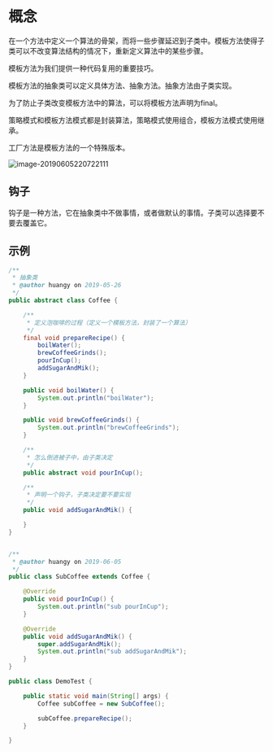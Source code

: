 # 概念

在一个方法中定义一个算法的骨架，而将一些步骤延迟到子类中。模板方法使得子类可以不改变算法结构的情况下，重新定义算法中的某些步骤。

模板方法为我们提供一种代码复用的重要技巧。

模板方法的抽象类可以定义具体方法、抽象方法。抽象方法由子类实现。

为了防止子类改变模板方法中的算法，可以将模板方法声明为final。

策略模式和模板方法模式都是封装算法，策略模式使用组合，模板方法模式使用继承。

工厂方法是模板方法的一个特殊版本。

![image-20190605220722111](https://ws2.sinaimg.cn/large/006tNc79ly1g3qmt3jr35j31gb0u0ws6.jpg)





## 钩子

钩子是一种方法，它在抽象类中不做事情，或者做默认的事情。子类可以选择要不要去覆盖它。



## 示例

```java
/**
 * 抽象类
 * @author huangy on 2019-05-26
 */
public abstract class Coffee {

    /**
     * 定义泡咖啡的过程（定义一个模板方法，封装了一个算法）
     */
    final void prepareRecipe() {
        boilWater();
        brewCoffeeGrinds();
        pourInCup();
        addSugarAndMik();
    }

    public void boilWater() {
        System.out.println("boilWater");
    }

    public void brewCoffeeGrinds() {
        System.out.println("brewCoffeeGrinds");
    }

    /**
     * 怎么倒进被子中，由子类决定
     */
    public abstract void pourInCup();

    /**
     * 声明一个钩子，子类决定要不要实现
     */
    public void addSugarAndMik() {

    }
}
```



```java

/**
 * @author huangy on 2019-06-05
 */
public class SubCoffee extends Coffee {

    @Override
    public void pourInCup() {
        System.out.println("sub pourInCup");
    }

    @Override
    public void addSugarAndMik() {
        super.addSugarAndMik();
        System.out.println("sub addSugarAndMik");
    }
}
```



```java
public class DemoTest {

    public static void main(String[] args) {
        Coffee subCoffee = new SubCoffee();

        subCoffee.prepareRecipe();
    }

}
```

